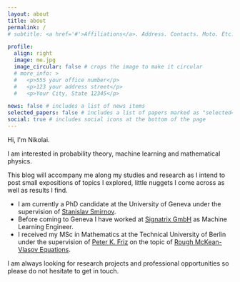 ```yaml
---
layout: about
title: about
permalink: /
# subtitle: <a href='#'>Affiliations</a>. Address. Contacts. Moto. Etc.

profile:
  align: right
  image: me.jpg
  image_circular: false # crops the image to make it circular
  # more_info: >
  #   <p>555 your office number</p>
  #   <p>123 your address street</p>
  #   <p>Your City, State 12345</p>

news: false # includes a list of news items
selected_papers: false # includes a list of papers marked as "selected={true}"
social: true # includes social icons at the bottom of the page
---
```


Hi, I'm Nikolai.

I am interested in probability theory, machine learning and mathematical physics.

This blog will accompany me along my studies and research as I intend to post small expositions of topics I explored, little nuggets I come across as well as results I find.

* I am currently a PhD candidate at the University of Geneva under the supervision of [Stanislav Smirnov](http://www.unige.ch/~smirnov/).
* Before coming to Geneva I have worked at [Signatrix GmbH](http://signatrix.com/en/) as Machine Learning Engineer.
* I received my MSc in Mathematics at the Technical University of Berlin under the supervision of [Peter K. Friz](http://page.math.tu-berlin.de/~friz/) on the topic of [Rough McKean-Vlasov Equations](/assets/pdf/RoughMcKeanVlasov.pdf).

I am always looking for research projects and professional opportunities so please do not hesitate to get in touch.